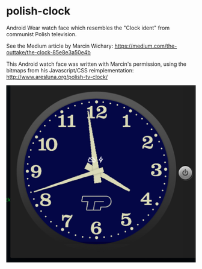 # polish-clock
Android Wear watch face which resembles the "Clock ident" from communist Polish television.

See the Medium article by Marcin Wichary:
  https://medium.com/the-outtake/the-clock-85e8e3a50e4b
  
This Android watch face was written with Marcin's permission, using the bitmaps from his Javascript/CSS reimplementation:
   http://www.aresluna.org/polish-tv-clock/
   
![Image](./polish-clock.png?raw=true)

